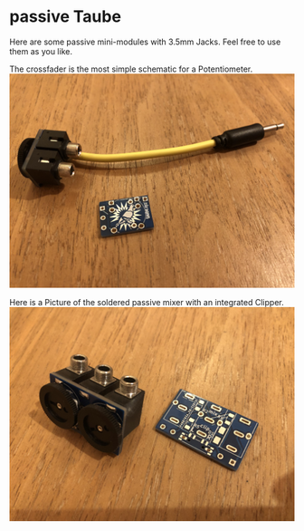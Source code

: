 # passive Taube
Here are some passive mini-modules with 3.5mm Jacks. Feel free to use them as you like.

The crossfader is the most simple schematic for a Potentiometer.
![soldered crossfader](crossfaderAttenuator/solderedCrossfader.jpeg)

Here is a Picture of the soldered passive mixer with an integrated Clipper.
![soldered passive mixer with clipper](2xMixerMit1VClipper/solderedMixer.jpeg)